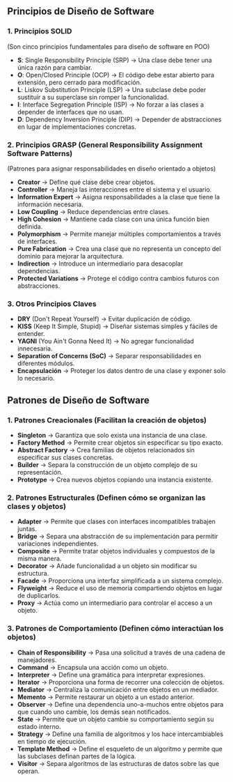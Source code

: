 ## Principios de Diseño de Software

### 1. Principios SOLID
(Son cinco principios fundamentales para diseño de software en POO)

- **S**: Single Responsibility Principle (SRP) → Una clase debe tener una única razón para cambiar.
- **O**: Open/Closed Principle (OCP) → El código debe estar abierto para extensión, pero cerrado para modificación.
- **L**: Liskov Substitution Principle (LSP) → Una subclase debe poder sustituir a su superclase sin romper la funcionalidad.
- **I**: Interface Segregation Principle (ISP) → No forzar a las clases a depender de interfaces que no usan.
- **D**: Dependency Inversion Principle (DIP) → Depender de abstracciones en lugar de implementaciones concretas.

### 2. Principios GRASP (General Responsibility Assignment Software Patterns)
(Patrones para asignar responsabilidades en diseño orientado a objetos)

- **Creator** → Define qué clase debe crear objetos.
- **Controller** → Maneja las interacciones entre el sistema y el usuario.
- **Information Expert** → Asigna responsabilidades a la clase que tiene la información necesaria.
- **Low Coupling** → Reduce dependencias entre clases.
- **High Cohesion** → Mantiene cada clase con una única función bien definida.
- **Polymorphism** → Permite manejar múltiples comportamientos a través de interfaces.
- **Pure Fabrication** → Crea una clase que no representa un concepto del dominio para mejorar la arquitectura.
- **Indirection** → Introduce un intermediario para desacoplar dependencias.
- **Protected Variations** → Protege el código contra cambios futuros con abstracciones.

### 3. Otros Principios Claves

- **DRY** (Don't Repeat Yourself) → Evitar duplicación de código.
- **KISS** (Keep It Simple, Stupid) → Diseñar sistemas simples y fáciles de entender.
- **YAGNI** (You Ain't Gonna Need It) → No agregar funcionalidad innecesaria.
- **Separation of Concerns (SoC)** → Separar responsabilidades en diferentes módulos.
- **Encapsulación** → Proteger los datos dentro de una clase y exponer solo lo necesario.

## Patrones de Diseño de Software

### 1. Patrones Creacionales (Facilitan la creación de objetos)

- **Singleton** → Garantiza que solo exista una instancia de una clase.
- **Factory Method** → Permite crear objetos sin especificar su tipo exacto.
- **Abstract Factory** → Crea familias de objetos relacionados sin especificar sus clases concretas.
- **Builder** → Separa la construcción de un objeto complejo de su representación.
- **Prototype** → Crea nuevos objetos copiando una instancia existente.

### 2. Patrones Estructurales (Definen cómo se organizan las clases y objetos)

- **Adapter** → Permite que clases con interfaces incompatibles trabajen juntas.
- **Bridge** → Separa una abstracción de su implementación para permitir variaciones independientes.
- **Composite** → Permite tratar objetos individuales y compuestos de la misma manera.
- **Decorator** → Añade funcionalidad a un objeto sin modificar su estructura.
- **Facade** → Proporciona una interfaz simplificada a un sistema complejo.
- **Flyweight** → Reduce el uso de memoria compartiendo objetos en lugar de duplicarlos.
- **Proxy** → Actúa como un intermediario para controlar el acceso a un objeto.

### 3. Patrones de Comportamiento (Definen cómo interactúan los objetos)

- **Chain of Responsibility** → Pasa una solicitud a través de una cadena de manejadores.
- **Command** → Encapsula una acción como un objeto.
- **Interpreter** → Define una gramática para interpretar expresiones.
- **Iterator** → Proporciona una forma de recorrer una colección de objetos.
- **Mediator** → Centraliza la comunicación entre objetos en un mediador.
- **Memento** → Permite restaurar un objeto a un estado anterior.
- **Observer** → Define una dependencia uno-a-muchos entre objetos para que cuando uno cambie, los demás sean notificados.
- **State** → Permite que un objeto cambie su comportamiento según su estado interno.
- **Strategy** → Define una familia de algoritmos y los hace intercambiables en tiempo de ejecución.
- **Template Method** → Define el esqueleto de un algoritmo y permite que las subclases definan partes de la lógica.
- **Visitor** → Separa algoritmos de las estructuras de datos sobre las que operan.